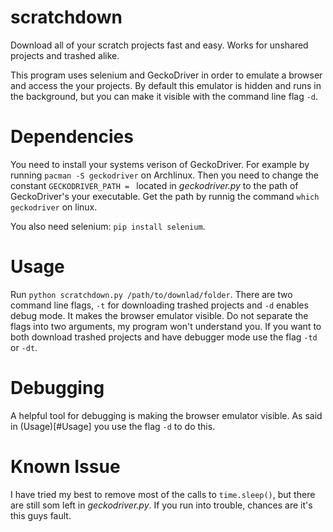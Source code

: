 # scratchdown
Download all of your scratch projects fast and easy. Works for unshared projects and trashed alike.

This program uses selenium and GeckoDriver in order to emulate a browser and access the your projects. By default this emulator is hidden and runs in the background, but you can make it visible with the command line flag ```-d```.
# Dependencies
You need to install your systems verison of GeckoDriver. For example by running ```pacman -S geckodriver``` on Archlinux. Then you need to change the constant ```GECKODRIVER_PATH = ``` located in *geckodriver.py* to the path of GeckoDriver's your executable. Get the path by runnig the command ```which geckodriver``` on linux.

You also need selenium: ```pip install selenium```.

# Usage
Run ```python scratchdown.py /path/to/downlad/folder```. There are two command line flags, ```-t``` for downloading trashed projects and ```-d``` enables debug mode. It makes the browser emulator visible. Do not separate the flags into two arguments, my program won't understand you. If you want to both download trashed projects and have debugger mode use the flag ```-td``` or ```-dt```.

# Debugging
A helpful tool for debugging is making the browser emulator visible. As said in (Usage)[#Usage] you use the flag ```-d``` to do this.

# Known Issue
I have tried my best to remove most of the calls to ```time.sleep()```, but there are still som left in *geckodriver.py*. If you run into trouble, chances are it's this guys fault.
